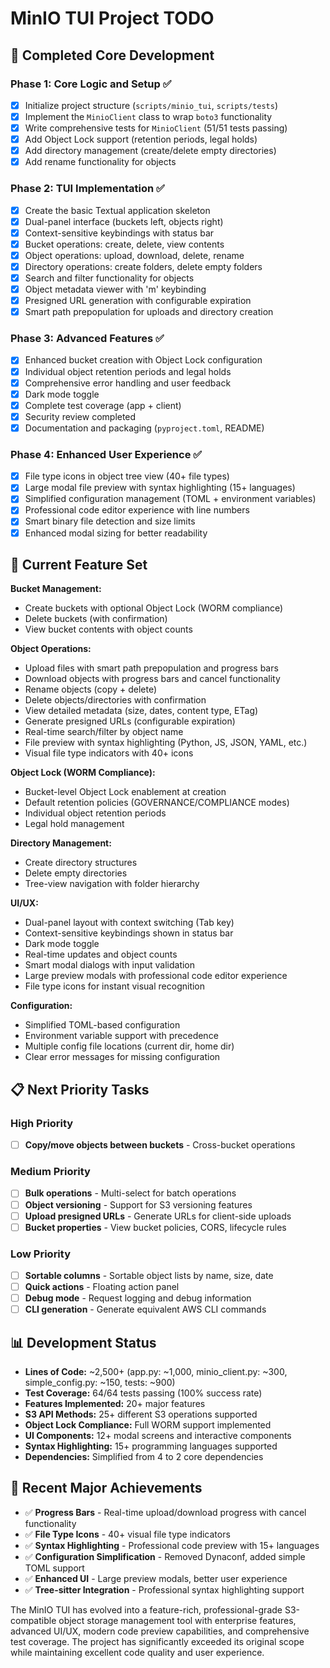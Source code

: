 # MinIO TUI Project TODO

## 🎉 Completed Core Development

### Phase 1: Core Logic and Setup ✅
- [x] Initialize project structure (`scripts/minio_tui`, `scripts/tests`)
- [x] Implement the `MinioClient` class to wrap `boto3` functionality
- [x] Write comprehensive tests for `MinioClient` (51/51 tests passing)
- [x] Add Object Lock support (retention periods, legal holds)
- [x] Add directory management (create/delete empty directories)
- [x] Add rename functionality for objects

### Phase 2: TUI Implementation ✅
- [x] Create the basic Textual application skeleton
- [x] Dual-panel interface (buckets left, objects right)
- [x] Context-sensitive keybindings with status bar
- [x] Bucket operations: create, delete, view contents
- [x] Object operations: upload, download, delete, rename
- [x] Directory operations: create folders, delete empty folders
- [x] Search and filter functionality for objects
- [x] Object metadata viewer with 'm' keybinding
- [x] Presigned URL generation with configurable expiration
- [x] Smart path prepopulation for uploads and directory creation

### Phase 3: Advanced Features ✅
- [x] Enhanced bucket creation with Object Lock configuration
- [x] Individual object retention periods and legal holds
- [x] Comprehensive error handling and user feedback
- [x] Dark mode toggle
- [x] Complete test coverage (app + client)
- [x] Security review completed
- [x] Documentation and packaging (`pyproject.toml`, README)

### Phase 4: Enhanced User Experience ✅
- [x] File type icons in object tree view (40+ file types)
- [x] Large modal file preview with syntax highlighting (15+ languages)
- [x] Simplified configuration management (TOML + environment variables)
- [x] Professional code editor experience with line numbers
- [x] Smart binary file detection and size limits
- [x] Enhanced modal sizing for better readability

## 🚀 Current Feature Set

**Bucket Management:**
- Create buckets with optional Object Lock (WORM compliance)
- Delete buckets (with confirmation)
- View bucket contents with object counts

**Object Operations:**
- Upload files with smart path prepopulation and progress bars
- Download objects with progress bars and cancel functionality
- Rename objects (copy + delete)
- Delete objects/directories with confirmation
- View detailed metadata (size, dates, content type, ETag)
- Generate presigned URLs (configurable expiration)
- Real-time search/filter by object name
- File preview with syntax highlighting (Python, JS, JSON, YAML, etc.)
- Visual file type indicators with 40+ icons

**Object Lock (WORM Compliance):**
- Bucket-level Object Lock enablement at creation
- Default retention policies (GOVERNANCE/COMPLIANCE modes)
- Individual object retention periods
- Legal hold management

**Directory Management:**
- Create directory structures
- Delete empty directories
- Tree-view navigation with folder hierarchy

**UI/UX:**
- Dual-panel layout with context switching (Tab key)
- Context-sensitive keybindings shown in status bar
- Dark mode toggle
- Real-time updates and object counts
- Smart modal dialogs with input validation
- Large preview modals with professional code editor experience
- File type icons for instant visual recognition

**Configuration:**
- Simplified TOML-based configuration
- Environment variable support with precedence
- Multiple config file locations (current dir, home dir)
- Clear error messages for missing configuration

## 📋 Next Priority Tasks

### High Priority
- [ ] **Copy/move objects between buckets** - Cross-bucket operations

### Medium Priority  
- [ ] **Bulk operations** - Multi-select for batch operations
- [ ] **Object versioning** - Support for S3 versioning features
- [ ] **Upload presigned URLs** - Generate URLs for client-side uploads
- [ ] **Bucket properties** - View bucket policies, CORS, lifecycle rules

### Low Priority
- [ ] **Sortable columns** - Sortable object lists by name, size, date
- [ ] **Quick actions** - Floating action panel
- [ ] **Debug mode** - Request logging and debug information
- [ ] **CLI generation** - Generate equivalent AWS CLI commands

## 📊 Development Status

- **Lines of Code:** ~2,500+ (app.py: ~1,000, minio_client.py: ~300, simple_config.py: ~150, tests: ~900)
- **Test Coverage:** 64/64 tests passing (100% success rate)
- **Features Implemented:** 20+ major features
- **S3 API Methods:** 25+ different S3 operations supported
- **Object Lock Compliance:** Full WORM support implemented
- **UI Components:** 12+ modal screens and interactive components
- **Syntax Highlighting:** 15+ programming languages supported
- **Dependencies:** Simplified from 4 to 2 core dependencies

## 🎯 Recent Major Achievements

- ✅ **Progress Bars** - Real-time upload/download progress with cancel functionality
- ✅ **File Type Icons** - 40+ visual file type indicators
- ✅ **Syntax Highlighting** - Professional code preview with 15+ languages
- ✅ **Configuration Simplification** - Removed Dynaconf, added simple TOML support
- ✅ **Enhanced UI** - Large preview modals, better user experience
- ✅ **Tree-sitter Integration** - Professional syntax highlighting support

The MinIO TUI has evolved into a feature-rich, professional-grade S3-compatible object storage management tool with enterprise features, advanced UI/UX, modern code preview capabilities, and comprehensive test coverage. The project has significantly exceeded its original scope while maintaining excellent code quality and user experience.
